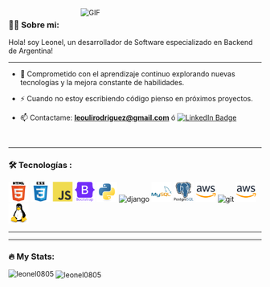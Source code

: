 
<img align="right" alt="GIF" src="https://i.pinimg.com/originals/9d/9b/d1/9d9bd13afce1a798d22ecfd9897730ed.gif" width="360px"/>

### 👩‍💻 Sobre mi:

Hola! soy Leonel, un desarrollador de Software especializado en Backend de Argentina!

--- 

- 🌱 Comprometido con el aprendizaje continuo explorando nuevas tecnologías y la mejora constante de habilidades.

- ⚡ Cuando no estoy escribiendo código pienso en próximos proyectos.

- 📫 Contactame: **leoulirodriguez@gmail.com** ó <a href="https://www.linkedin.com/in/leonel-uli-rodriguez/" >
      <img src="https://img.shields.io/badge/LinkedIn-blue?style=for-the-badge&logo=linkedin&logoColor=white" alt="LinkedIn Badge"/>
    </a>

<br>

---

### 🛠️ Tecnologías :

<div>
  <img src="https://raw.githubusercontent.com/devicons/devicon/master/icons/html5/html5-original-wordmark.svg" alt="html5" width="40" height="40"/> 
  <img src="https://raw.githubusercontent.com/devicons/devicon/master/icons/css3/css3-original-wordmark.svg" alt="css3" width="40" height="40"/> 
  <img src="https://raw.githubusercontent.com/devicons/devicon/master/icons/javascript/javascript-original.svg" alt="javascript" width="40" height="40"/>
  <img src="https://raw.githubusercontent.com/devicons/devicon/master/icons/bootstrap/bootstrap-plain-wordmark.svg" alt="bootstrap" width="40" height="40"/> 
  <img src="https://raw.githubusercontent.com/devicons/devicon/master/icons/python/python-original.svg" alt="python" width="40" height="40"/> 
  <img src="https://cdn.worldvectorlogo.com/logos/django.svg" alt="django" width="40" height="40"/>
  <img src="https://raw.githubusercontent.com/devicons/devicon/master/icons/mysql/mysql-original-wordmark.svg" alt="mysql" width="40" height="40"/>
  <img src="https://raw.githubusercontent.com/devicons/devicon/master/icons/postgresql/postgresql-original-wordmark.svg" alt="postgresql" width="40" height="40"/>  
  <img src="https://raw.githubusercontent.com/devicons/devicon/master/icons/amazonwebservices/amazonwebservices-original-wordmark.svg" alt="aws" width="40" height="40"/>
  <img src="https://www.vectorlogo.zone/logos/git-scm/git-scm-icon.svg" alt="git" width="40" height="40"/>
  <img src="https://raw.githubusercontent.com/devicons/devicon/master/icons/amazonwebservices/amazonwebservices-original-wordmark.svg" alt="aws" width="40" height="40"/> 
  <img src="https://raw.githubusercontent.com/devicons/devicon/master/icons/linux/linux-original.svg" alt="linux" width="40" height="40"/>
</div>

---
---

### 🔥 My Stats:

<p><img align="left" src="https://github-readme-stats.vercel.app/api/top-langs?username=leonel0805&show_icons=true&locale=en&layout=compact" alt="leonel0805" /></p>
<p>&nbsp;<img align="center" src="https://github-readme-stats.vercel.app/api?username=leonel0805&show_icons=true&locale=en" alt="leonel0805" /></p>


